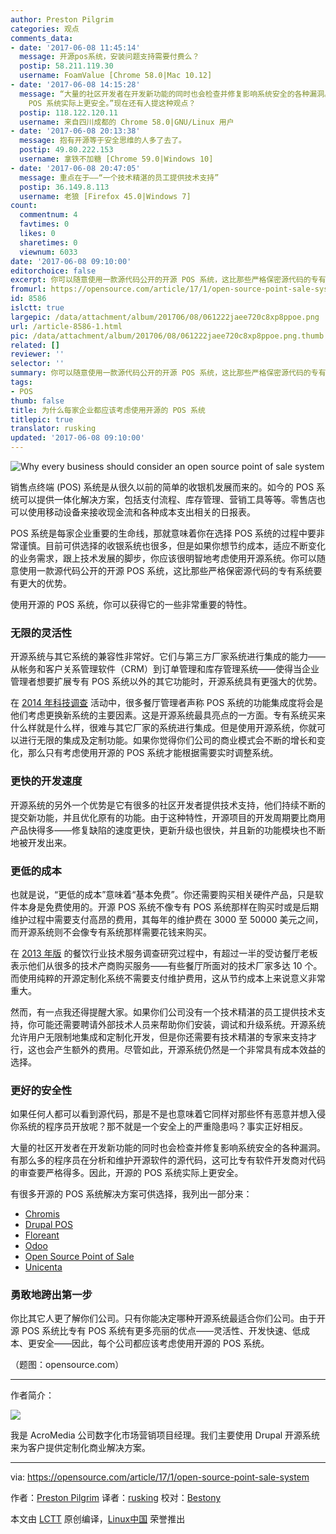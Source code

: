 ```yaml
---
author: Preston Pilgrim
categories: 观点
comments_data:
- date: '2017-06-08 11:45:14'
  message: 开源pos系统，安装问题支持需要付费么？
  postip: 58.211.119.30
  username: FoamValue [Chrome 58.0|Mac 10.12]
- date: '2017-06-08 14:15:28'
  message: “大量的社区开发者在开发新功能的同时也会检查并修复影响系统安全的各种漏洞。有那么多的程序员在分析和维护开源软件的源代码，这可比专有软件开发商对代码的审查要严格得多。因此，开源的
    POS 系统实际上更安全。”现在还有人提这种观点？
  postip: 118.122.120.11
  username: 来自四川成都的 Chrome 58.0|GNU/Linux 用户
- date: '2017-06-08 20:13:38'
  message: 抱有开源等于安全思维的人多了去了。
  postip: 49.80.222.153
  username: 拿铁不加糖 [Chrome 59.0|Windows 10]
- date: '2017-06-08 20:47:05'
  message: 重点在于——“一个技术精湛的员工提供技术支持”
  postip: 36.149.8.113
  username: 老狼 [Firefox 45.0|Windows 7]
count:
  commentnum: 4
  favtimes: 0
  likes: 0
  sharetimes: 0
  viewnum: 6033
date: '2017-06-08 09:10:00'
editorchoice: false
excerpt: 你可以随意使用一款源代码公开的开源 POS 系统，这比那些严格保密源代码的专有系统要有更大的优势。
fromurl: https://opensource.com/article/17/1/open-source-point-sale-system
id: 8586
islctt: true
largepic: /data/attachment/album/201706/08/061222jaee720c8xp8ppoe.png
url: /article-8586-1.html
pic: /data/attachment/album/201706/08/061222jaee720c8xp8ppoe.png.thumb.jpg
related: []
reviewer: ''
selector: ''
summary: 你可以随意使用一款源代码公开的开源 POS 系统，这比那些严格保密源代码的专有系统要有更大的优势。
tags:
- POS
thumb: false
title: 为什么每家企业都应该考虑使用开源的 POS 系统
titlepic: true
translator: rusking
updated: '2017-06-08 09:10:00'
---
```


![Why every business should consider an open source point of sale system](/data/attachment/album/201706/08/061222jaee720c8xp8ppoe.png "Why every business should consider an open source point of sale system")


销售点终端 (POS) 系统是从很久以前的简单的收银机发展而来的。如今的 POS 系统可以提供一体化解决方案，包括支付流程、库存管理、营销工具等等。零售店也可以使用移动设备来接收现金流和各种成本支出相关的日报表。


POS 系统是每家企业重要的生命线，那就意味着你在选择 POS 系统的过程中要非常谨慎。目前可供选择的收银系统也很多，但是如果你想节约成本，适应不断变化的业务需求，跟上技术发展的脚步，你应该很明智地考虑使用开源系统。你可以随意使用一款源代码公开的开源 POS 系统，这比那些严格保密源代码的专有系统要有更大的优势。


使用开源的 POS 系统，你可以获得它的一些非常重要的特性。


### 无限的灵活性


开源系统与其它系统的兼容性非常好。它们与第三方厂家系统进行集成的能力——从帐务和客户关系管理软件（CRM）到订单管理和库存管理系统——使得当企业管理者想要扩展专有 POS 系统以外的其它功能时，开源系统具有更强大的优势。


在 [2014 年科技调查](http://hospitalitytechnology.edgl.com/news/POS-Integration-Becoming-a--Must-Have-94389) 活动中，很多餐厅管理者声称 POS 系统的功能集成度将会是他们考虑更换新系统的主要因素。这是开源系统最具亮点的一方面。专有系统买来什么样就是什么样，很难与其它厂家的系统进行集成。但是使用开源系统，你就可以进行无限的集成及定制功能。如果你觉得你们公司的商业模式会不断的增长和变化，那么只有考虑使用开源的 POS 系统才能根据需要实时调整系统。


### 更快的开发速度


开源系统的另外一个优势是它有很多的社区开发者提供技术支持，他们持续不断的提交新功能，并且优化原有的功能。由于这种特性，开源项目的开发周期要比商用产品快得多——修复缺陷的速度更快，更新升级也很快，并且新的功能模块也不断地被开发出来。


### 更低的成本


也就是说，“更低的成本”意味着“基本免费”。你还需要购买相关硬件产品，只是软件本身是免费使用的。开源 POS 系统不像专有 POS 系统那样在购买时或是后期维护过程中需要支付高昂的费用，其每年的维护费在 3000 至 50000 美元之间，而开源系统则不会像专有系统那样需要花钱来购买。


在 [2013 年版](https://pos.toasttab.com/restaurant-technology-industry-report/2015) 的餐饮行业技术服务调查研究过程中，有超过一半的受访餐厅老板表示他们从很多的技术产商购买服务——有些餐厅所面对的技术厂家多达 10 个。而使用纯粹的开源定制化系统不需要支付维护费用，这从节约成本上来说意义非常重大。


然而，有一点我还得提醒大家。如果你们公司没有一个技术精湛的员工提供技术支持，你可能还需要聘请外部技术人员来帮助你们安装，调试和升级系统。开源系统允许用户无限制地集成和定制化开发，但是你还需要有技术精湛的专家来支持才行，这也会产生额外的费用。尽管如此，开源系统仍然是一个非常具有成本效益的选择。


### 更好的安全性


如果任何人都可以看到源代码，那是不是也意味着它同样对那些怀有恶意并想入侵你系统的程序员开放呢？那不就是一个安全上的严重隐患吗？事实正好相反。


大量的社区开发者在开发新功能的同时也会检查并修复影响系统安全的各种漏洞。有那么多的程序员在分析和维护开源软件的源代码，这可比专有软件开发商对代码的审查要严格得多。因此，开源的 POS 系统实际上更安全。


有很多开源的 POS 系统解决方案可供选择，我列出一部分来：


* [Chromis](http://chromis.co.uk/)
* [Drupal POS](https://www.acromediainc.com/drupal-pos)
* [Floreant](http://floreant.org/)
* [Odoo](https://www.odoo.com/)
* [Open Source Point of Sale](https://github.com/jekkos/opensourcepos)
* [Unicenta](https://unicenta.com/)


### 勇敢地跨出第一步


你比其它人更了解你们公司。只有你能决定哪种开源系统最适合你们公司。由于开源 POS 系统比专有 POS 系统有更多亮丽的优点——灵活性、开发快速、低成本、更安全——因此，每个公司都应该考虑使用开源的 POS 系统。


（题图：opensource.com）




---


作者简介：


![](/data/attachment/album/201706/08/061222aaadamdwma2wrurj.jpg)


我是 AcroMedia 公司数字化市场营销项目经理。我们主要使用 Drupal 开源系统来为客户提供定制化商业解决方案。




---


via: <https://opensource.com/article/17/1/open-source-point-sale-system>


作者：[Preston Pilgrim](https://opensource.com/users/preston-pilgrim) 译者：[rusking](https://github.com/rusking) 校对：[Bestony](https://github.com/Bestony)


本文由 [LCTT](https://github.com/LCTT/TranslateProject) 原创编译，[Linux中国](https://linux.cn/) 荣誉推出